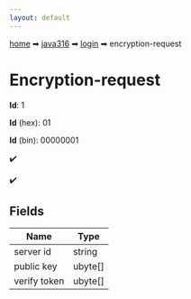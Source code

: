 ```yaml
---
layout: default
---
```


[home](/) ➡ [java316](/protocol/java316) ➡ [login](/protocol/java316/login) ➡ encryption-request

# Encryption-request

**Id**: 1

**Id** (hex): 01

**Id** (bin): 00000001

✔️

✔️

## Fields

Name | Type
---|---
server id | string
public key | ubyte[]
verify token | ubyte[]

